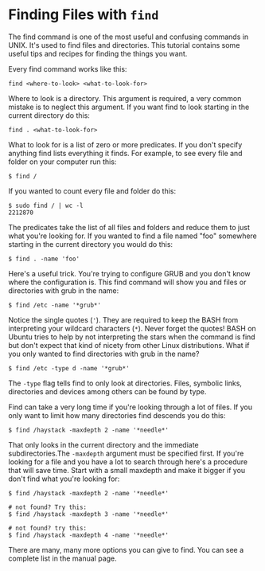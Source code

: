 # Finding Files with `find` 

The find command is one of the most useful and confusing commands in UNIX. It's used to find files and directories. This tutorial contains some useful tips and recipes for finding the things you want.

Every find command works like this:

```
find <where-to-look> <what-to-look-for>
```

Where to look is a directory. This argument is required, a very common mistake is to neglect this argument. If you want find to look starting in the current directory do this:

```
find . <what-to-look-for>
```

What to look for is a list of zero or more predicates. If you don't specify anything find lists everything it finds. For example, to see every file and folder on your computer run this:

```
$ find /
```

If you wanted to count every file and folder do this:

```
$ sudo find / | wc -l
2212870
```

The predicates take the list of all files and folders and reduce them to just what you're looking for. If you wanted to find a file named "foo" somewhere starting in the current directory you would do this:

```
$ find . -name 'foo'
```

Here's a useful trick. You're trying to configure GRUB and you don't know where the configuration is. This find command will show you and files or directories with grub in the name:

```
$ find /etc -name '*grub*'
```

Notice the single quotes (`'`). They are required to keep the BASH from interpreting your wildcard characters (`*`). Never forget the quotes! BASH on Ubuntu tries to help by not interpreting the stars when the command is find but don't expect that kind of nicety from other Linux distributions. What if you only wanted to find directories with grub in the name?

```
$ find /etc -type d -name '*grub*'
```

The ``-type`` flag tells find to only look at directories. Files, symbolic links, directories and devices among others can be found by type. 

Find can take a very long time if you're looking through a lot of files. If you only want to limit how many directories find descends you do this:

```
$ find /haystack -maxdepth 2 -name '*needle*'
```

That only looks in the current directory and the immediate subdirectories.The ``-maxdepth`` argument must be specified first. If you're looking for a file and you have a lot to search through here's a procedure that will save time. Start with a small maxdepth and make it bigger if you don't find what you're looking for:

```
$ find /haystack -maxdepth 2 -name '*needle*'

# not found? Try this:
$ find /haystack -maxdepth 3 -name '*needle*'

# not found? try this:
$ find /haystack -maxdepth 4 -name '*needle*'
```

There are many, many more options you can give to find. You can see a complete list in the manual page.
